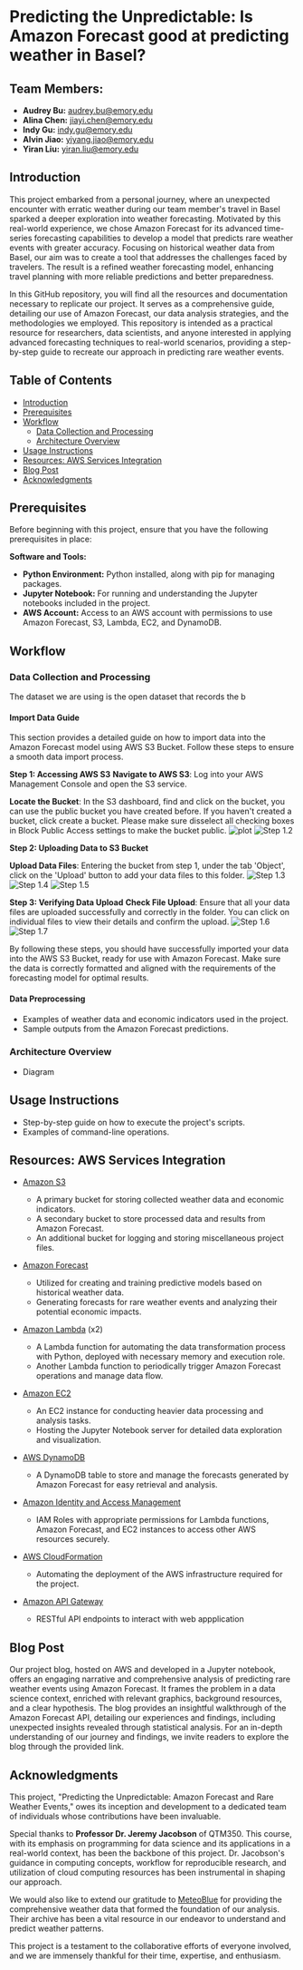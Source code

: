 # Predicting the Unpredictable: Is Amazon Forecast good at predicting weather in Basel?
## Team Members:
- **Audrey Bu:** <audrey.bu@emory.edu>
- **Alina Chen:** <jiayi.chen@emory.edu>
- **Indy Gu:** <indy.gu@emory.edu>
- **Alvin Jiao:** <yiyang.jiao@emory.edu>
- **Yiran Liu:** <yiran.liu@emory.edu>


## Introduction
This project embarked from a personal journey, where an unexpected encounter with erratic weather during our team member's travel in Basel sparked a deeper exploration into weather forecasting. Motivated by this real-world experience, we chose Amazon Forecast for its advanced time-series forecasting capabilities to develop a model that predicts rare weather events with greater accuracy. Focusing on historical weather data from Basel, our aim was to create a tool that addresses the challenges faced by travelers. The result is a refined weather forecasting model, enhancing travel planning with more reliable predictions and better preparedness.

In this GitHub repository, you will find all the resources and documentation necessary to replicate our project. It serves as a comprehensive guide, detailing our use of Amazon Forecast, our data analysis strategies, and the methodologies we employed. This repository is intended as a practical resource for researchers, data scientists, and anyone interested in applying advanced forecasting techniques to real-world scenarios, providing a step-by-step guide to recreate our approach in predicting rare weather events.


## Table of Contents
- [Introduction](#introduction)
- [Prerequisites](#prerequisites)
- [Workflow](#workflow)
  - [Data Collection and Processing](#data-collection-and-processing)
   - [Architecture Overview](#architecture-overview)
- [Usage Instructions](#usage-instructions)
- [Resources: AWS Services Integration](#resources-aws-services-integration)
- [Blog Post](#blog-post)
- [Acknowledgments](#acknowledgments)

## Prerequisites

Before beginning with this project, ensure that you have the following prerequisites in place:

**Software and Tools:**
- **Python Environment:** Python installed, along with pip for managing packages.
- **Jupyter Notebook:** For running and understanding the Jupyter notebooks included in the project.
- **AWS Account:** Access to an AWS account with permissions to use Amazon Forecast, S3, Lambda, EC2, and DynamoDB.

## Workflow
### Data Collection and Processing
The dataset we are using is the open dataset that records the b
#### Import Data Guide
This section provides a detailed guide on how to import data into the Amazon Forecast model using AWS S3 Bucket. Follow these steps to ensure a smooth data import process.

**Step 1: Accessing AWS S3**
**Navigate to AWS S3**: Log into your AWS Management Console and open the S3 service.
   
**Locate the Bucket**: In the S3 dashboard, find and click on the bucket, you can use the public bucket you have created before. If you haven't created a bucket, click create a bucket. Please make sure disselect all checking boxes in Block Public Access settings to make the bucket public. 
   ![plot](https://github.com/AlinaChenjiayi/Group2ProjectFA23/blob/main/S3%20bucket%20guide%20pics/Step1.1.png)
   ![Step 1.2](https://github.com/AlinaChenjiayi/Group2ProjectFA23/blob/main/S3%20bucket%20guide%20pics/Step1.2.png)

**Step 2: Uploading Data to S3 Bucket**

**Upload Data Files**: Entering the bucket from step 1, under the tab 'Object', click on the 'Upload' button to add your data files to this folder.
    ![Step 1.3](https://github.com/AlinaChenjiayi/Group2ProjectFA23/blob/main/S3%20bucket%20guide%20pics/Step1.3.png)
   ![Step 1.4](https://github.com/AlinaChenjiayi/Group2ProjectFA23/blob/main/S3%20bucket%20guide%20pics/Step1.5.png)
   ![Step 1.5](https://github.com/AlinaChenjiayi/Group2ProjectFA23/blob/main/S3%20bucket%20guide%20pics/Step1.6.png)

**Step 3: Verifying Data Upload**
 **Check File Upload**: Ensure that all your data files are uploaded successfully and correctly in the folder. You can click on individual files to view their details and confirm the upload. 
   ![Step 1.6](https://github.com/AlinaChenjiayi/Group2ProjectFA23/blob/main/S3%20bucket%20guide%20pics/Step1.7.png)
   ![Step 1.7](https://github.com/AlinaChenjiayi/Group2ProjectFA23/blob/main/S3%20bucket%20guide%20pics/Step1.8.png)

By following these steps, you should have successfully imported your data into the AWS S3 Bucket, ready for use with Amazon Forecast. Make sure the data is correctly formatted and aligned with the requirements of the forecasting model for optimal results.

#### Data Preprocessing
- Examples of weather data and economic indicators used in the project. 
- Sample outputs from the Amazon Forecast predictions. 
  
### Architecture Overview
- Diagram
  
## Usage Instructions
- Step-by-step guide on how to execute the project's scripts.
- Examples of command-line operations.

## Resources: AWS Services Integration

* [Amazon S3](https://aws.amazon.com/s3/)
  * A primary bucket for storing collected weather data and economic indicators.
  * A secondary bucket to store processed data and results from Amazon Forecast.
  * An additional bucket for logging and storing miscellaneous project files.

* [Amazon Forecast](https://aws.amazon.com/forecast/)
  * Utilized for creating and training predictive models based on historical weather data.
  * Generating forecasts for rare weather events and analyzing their potential economic impacts.

* [Amazon Lambda](https://aws.amazon.com/lambda/) (x2)
  * A Lambda function for automating the data transformation process with Python, deployed with necessary memory and execution role.
  * Another Lambda function to periodically trigger Amazon Forecast operations and manage data flow.

* [Amazon EC2](https://aws.amazon.com/ec2/)
  * An EC2 instance for conducting heavier data processing and analysis tasks.
  * Hosting the Jupyter Notebook server for detailed data exploration and visualization.

* [AWS DynamoDB](https://aws.amazon.com/dynamodb/)
  * A DynamoDB table to store and manage the forecasts generated by Amazon Forecast for easy retrieval and analysis.

* [Amazon Identity and Access Management](https://aws.amazon.com/iam/)
  * IAM Roles with appropriate permissions for Lambda functions, Amazon Forecast, and EC2 instances to access other AWS resources securely.

* [AWS CloudFormation](https://aws.amazon.com/cloudformation/)
  * Automating the deployment of the AWS infrastructure required for the project.
    
* [Amazon API Gateway](https://aws.amazon.com/api-gateway/)
  * RESTful API endpoints to interact with web appplication

## Blog Post
Our project blog, hosted on AWS and developed in a Jupyter notebook, offers an engaging narrative and comprehensive analysis of predicting rare weather events using Amazon Forecast. It frames the problem in a data science context, enriched with relevant graphics, background resources, and a clear hypothesis. The blog provides an insightful walkthrough of the Amazon Forecast API, detailing our experiences and findings, including unexpected insights revealed through statistical analysis. For an in-depth understanding of our journey and findings, we invite readers to explore the blog through the provided link.


## Acknowledgments
This project, "Predicting the Unpredictable: Amazon Forecast and Rare Weather Events," owes its inception and development to a dedicated team of individuals whose contributions have been invaluable.

Special thanks to **Professor Dr. Jeremy Jacobson** of QTM350. This course, with its emphasis on programming for data science and its applications in a real-world context, has been the backbone of this project. Dr. Jacobson's guidance in computing concepts, workflow for reproducible research, and utilization of cloud computing resources has been instrumental in shaping our approach.

We would also like to extend our gratitude to [MeteoBlue](https://www.meteoblue.com/en/weather/archive/export) for providing the comprehensive weather data that formed the foundation of our analysis. Their archive has been a vital resource in our endeavor to understand and predict weather patterns.

This project is a testament to the collaborative efforts of everyone involved, and we are immensely thankful for their time, expertise, and enthusiasm.

